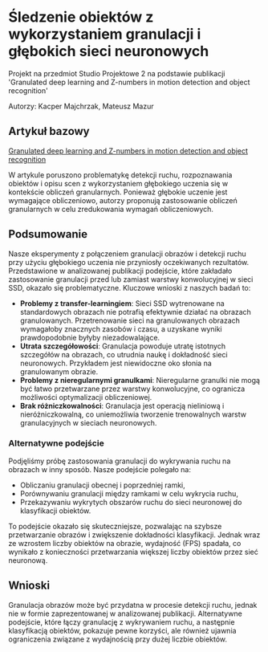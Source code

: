 # Śledzenie obiektów z wykorzystaniem granulacji i głębokich sieci neuronowych

Projekt na przedmiot Studio Projektowe 2 na podstawie publikacji 'Granulated deep learning and Z-numbers in motion detection and object recognition'

Autorzy: Kacper Majchrzak, Mateusz Mazur

## Artykuł bazowy

[Granulated deep learning and Z-numbers in motion detection and object recognition](https://link.springer.com/article/10.1007/s00521-019-04200-1)

W artykule poruszono problematykę detekcji ruchu, rozpoznawania obiektów i opisu scen z wykorzystaniem głębokiego uczenia się w kontekście obliczeń granularnych. Ponieważ głębokie uczenie jest wymagające obliczeniowo, autorzy proponują zastosowanie obliczeń granularnych w celu zredukowania wymagań obliczeniowych.

## Podsumowanie

Nasze eksperymenty z połączeniem granulacji obrazów i detekcji ruchu przy użyciu głębokiego uczenia nie przyniosły oczekiwanych rezultatów. Przedstawione w analizowanej publikacji podejście, które zakładało zastosowanie granulacji przed lub zamiast warstwy konwolucyjnej w sieci SSD, okazało się problematyczne. Kluczowe wnioski z naszych badań to:

- **Problemy z transfer-learningiem**: Sieci SSD wytrenowane na standardowych obrazach nie potrafią efektywnie działać na obrazach granulowanych. Przetrenowanie sieci na granulowanych obrazach wymagałoby znacznych zasobów i czasu, a uzyskane wyniki prawdopodobnie byłyby niezadowalające.
- **Utrata szczegółowości**: Granulacja powoduje utratę istotnych szczegółów na obrazach, co utrudnia naukę i dokładność sieci neuronowych. Przykładem jest niewidoczne oko słonia na granulowanym obrazie.
- **Problemy z nieregularnymi granulkami**: Nieregularne granulki nie mogą być łatwo przetwarzane przez warstwy konwolucyjne, co ogranicza możliwości optymalizacji obliczeniowej.
- **Brak różniczkowalności**: Granulacja jest operacją nieliniową i nieróżniczkowalną, co uniemożliwia tworzenie trenowalnych warstw granulacyjnych w sieciach neuronowych.

### Alternatywne podejście

Podjęliśmy próbę zastosowania granulacji do wykrywania ruchu na obrazach w inny sposób. Nasze podejście polegało na:

- Obliczaniu granulacji obecnej i poprzedniej ramki,
- Porównywaniu granulacji między ramkami w celu wykrycia ruchu,
- Przekazywaniu wykrytych obszarów ruchu do sieci neuronowej do klasyfikacji obiektów.

To podejście okazało się skuteczniejsze, pozwalając na szybsze przetwarzanie obrazów i zwiększenie dokładności klasyfikacji. Jednak wraz ze wzrostem liczby obiektów na obrazie, wydajność (FPS) spadała, co wynikało z konieczności przetwarzania większej liczby obiektów przez sieć neuronową.

## Wnioski

Granulacja obrazów może być przydatna w procesie detekcji ruchu, jednak nie w formie zaprezentowanej w analizowanej publikacji. Alternatywne podejście, które łączy granulację z wykrywaniem ruchu, a następnie klasyfikacją obiektów, pokazuje pewne korzyści, ale również ujawnia ograniczenia związane z wydajnością przy dużej liczbie obiektów.